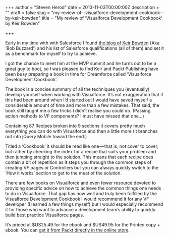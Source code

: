 +++
author = "Steven Herod"
date = 2013-11-03T00:00:00Z
description = ""
draft = false
slug = "my-review-of--visualforce-development-cookbook--by-keir-bowden"
title = "My review of ‘Visualforce Development Cookbook’ by Keir Bowden"

+++


Early in my time with with Salesforce I found [the blog of Keir Bowden](http://bobbuzzard.blogspot.com.au/) (Aka ‘Bob Buzzard’) and his list of Salesforce qualifications (all of them) and set it as a benchmark for myself to try to achieve.

I got the chance to meet him at the MVP summit and he turns out to be a great guy to boot, so I was pleased to find Keir and Packt Publishing have been busy preparing a book in time for Dreamforce called ‘Visualforce Development Cookbook’.

The book is a concise summary of all the techniques you (eventually) develop yourself when working with Visualforce. It’s not exaggeration that if this had been around when I’d started out I would have saved myself a considerable amount of time and more than a few mistakes. That said, the book still taught me a few tricks I didn’t realise you could do. (Passing action methods to VF components? I must have missed that one…)

Containing 87 Recipes broken into 9 sections it covers pretty much everything you can do with Visualforce and then a little more (it branches out into jQuery Mobile toward the end.)

Titled a ‘Cookbook’ it should be read like one — that is, not cover to cover, but rather by checking the index for a recipe that suits your problem and then jumping straight to the solution. This means that each recipe does contain a bit of repetition as it steps you through the common steps of creating VF pages or Controllers but you can always quickly switch to the ‘How it works’ section to get to the meat of the solution.

There are few books on Visualforce and even fewer resource devoted to providing specific advice on how to achieve the common things one needs to do in Visualforce. That gap has now well and truly been fulfilled by the Visualforce Development Cookbook I would recommend it for any VF developer (I learned a few things myself) but I would especially recommend it for those who want to advance a development team’s ability to quickly build best practice Visualforce pages.

It’s priced at $US25.49 for the ebook and $US49.95 for the Printed copy + ebook. You can [get it from Packt directly in the online store](http://www.packtpub.com/visualforce-development-cookbook/book).


